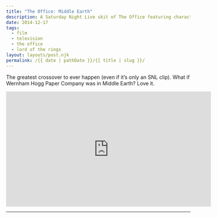 ```yaml
---
title: "The Office: Middle Earth"
description: A Saturday Night Live skit of The Office featuring characters from Tolkien.
date: 2014-12-17
tags: 
  - film
  - television
  - the office
  - lord of the rings
layout: layouts/post.njk
permalink: /{{ date | pathDate }}/{{ title | slug }}/
---
```


The greatest crossover to ever happen (even if it’s only an SNL clip). What if Wernham Hogg Paper Company was in Middle Earth? Love it.

<iframe class="youtube-video" width="560" height="315" src="https://www.youtube.com/embed/bg8NS6s0fkw" title="YouTube video player" frameborder="0" allow="accelerometer; autoplay; clipboard-write; encrypted-media; gyroscope; picture-in-picture; web-share" allowfullscreen></iframe>

---
